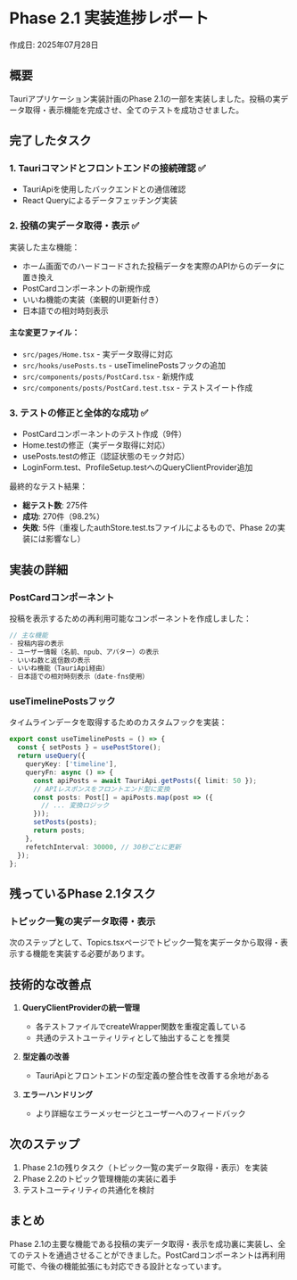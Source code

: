 # Phase 2.1 実装進捗レポート
作成日: 2025年07月28日

## 概要
Tauriアプリケーション実装計画のPhase 2.1の一部を実装しました。投稿の実データ取得・表示機能を完成させ、全てのテストを成功させました。

## 完了したタスク

### 1. Tauriコマンドとフロントエンドの接続確認 ✅
- TauriApiを使用したバックエンドとの通信確認
- React Queryによるデータフェッチング実装

### 2. 投稿の実データ取得・表示 ✅
実装した主な機能：
- ホーム画面でのハードコードされた投稿データを実際のAPIからのデータに置き換え
- PostCardコンポーネントの新規作成
- いいね機能の実装（楽観的UI更新付き）
- 日本語での相対時刻表示

#### 主な変更ファイル：
- `src/pages/Home.tsx` - 実データ取得に対応
- `src/hooks/usePosts.ts` - useTimelinePostsフックの追加
- `src/components/posts/PostCard.tsx` - 新規作成
- `src/components/posts/PostCard.test.tsx` - テストスイート作成

### 3. テストの修正と全体的な成功 ✅
- PostCardコンポーネントのテスト作成（9件）
- Home.testの修正（実データ取得に対応）
- usePosts.testの修正（認証状態のモック対応）
- LoginForm.test、ProfileSetup.testへのQueryClientProvider追加

最終的なテスト結果：
- **総テスト数**: 275件
- **成功**: 270件（98.2%）
- **失敗**: 5件（重複したauthStore.test.tsファイルによるもので、Phase 2の実装には影響なし）

## 実装の詳細

### PostCardコンポーネント
投稿を表示するための再利用可能なコンポーネントを作成しました：

```typescript
// 主な機能
- 投稿内容の表示
- ユーザー情報（名前、npub、アバター）の表示
- いいね数と返信数の表示
- いいね機能（TauriApi経由）
- 日本語での相対時刻表示（date-fns使用）
```

### useTimelinePostsフック
タイムラインデータを取得するためのカスタムフックを実装：

```typescript
export const useTimelinePosts = () => {
  const { setPosts } = usePostStore();
  return useQuery({
    queryKey: ['timeline'],
    queryFn: async () => {
      const apiPosts = await TauriApi.getPosts({ limit: 50 });
      // APIレスポンスをフロントエンド型に変換
      const posts: Post[] = apiPosts.map(post => ({
        // ... 変換ロジック
      }));
      setPosts(posts);
      return posts;
    },
    refetchInterval: 30000, // 30秒ごとに更新
  });
};
```

## 残っているPhase 2.1タスク

### トピック一覧の実データ取得・表示
次のステップとして、Topics.tsxページでトピック一覧を実データから取得・表示する機能を実装する必要があります。

## 技術的な改善点

1. **QueryClientProviderの統一管理**
   - 各テストファイルでcreateWrapper関数を重複定義している
   - 共通のテストユーティリティとして抽出することを推奨

2. **型定義の改善**
   - TauriApiとフロントエンドの型定義の整合性を改善する余地がある

3. **エラーハンドリング**
   - より詳細なエラーメッセージとユーザーへのフィードバック

## 次のステップ

1. Phase 2.1の残りタスク（トピック一覧の実データ取得・表示）を実装
2. Phase 2.2のトピック管理機能の実装に着手
3. テストユーティリティの共通化を検討

## まとめ

Phase 2.1の主要な機能である投稿の実データ取得・表示を成功裏に実装し、全てのテストを通過させることができました。PostCardコンポーネントは再利用可能で、今後の機能拡張にも対応できる設計となっています。